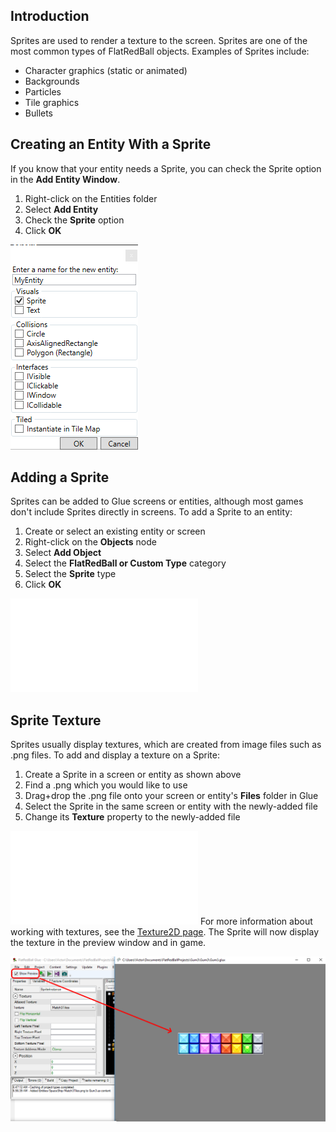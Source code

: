 ## Introduction

Sprites are used to render a texture to the screen. Sprites are one of the most common types of FlatRedBall objects. Examples of Sprites include:

-   Character graphics (static or animated)
-   Backgrounds
-   Particles
-   Tile graphics
-   Bullets

## Creating an Entity With a Sprite

If you know that your entity needs a Sprite, you can check the Sprite option in the **Add Entity Window**.

1.  Right-click on the Entities folder
2.  Select **Add Entity**
3.  Check the **Sprite** option
4.  Click **OK**

![](/media/2019-06-img_5d18bae01c0a8.png)

## Adding a Sprite

Sprites can be added to Glue screens or entities, although most games don't include Sprites directly in screens. To add a Sprite to an entity:

1.  Create or select an existing entity or screen
2.  Right-click on the **Objects** node
3.  Select **Add Object**
4.  Select the **FlatRedBall or Custom Type** category
5.  Select the **Sprite** type
6.  Click **OK**

[![](/wp-content/uploads/2016/01/2019-05-02_06-51-56.gif.md)](/wp-content/uploads/2016/01/2019-05-02_06-51-56.gif.md)

## Sprite Texture

Sprites usually display textures, which are created from image files such as .png files. To add and display a texture on a Sprite:

1.  Create a Sprite in a screen or entity as shown above
2.  Find a .png which you would like to use
3.  Drag+drop the .png file onto your screen or entity's **Files** folder in Glue
4.  Select the Sprite in the same screen or entity with the newly-added file
5.  Change its **Texture** property to the newly-added file

[![](/wp-content/uploads/2016/01/2019-05-02_06-56-48-1.gif.md)](/wp-content/uploads/2016/01/2019-05-02_06-56-48-1.gif.md) For more information about working with textures, see the [Texture2D page](/documentation/tools/glue-reference/files/texture2d/.md). The Sprite will now display the texture in the preview window and in game.  

![](/media/2019-05-img_5ccae9f711f3f.png)
